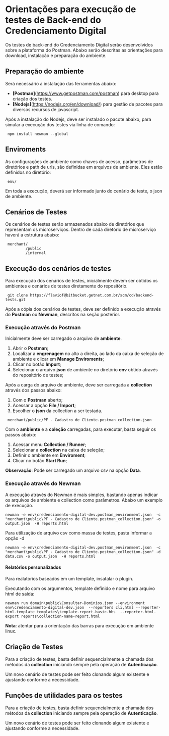 # Orientações para execução de testes de Back-end do Credenciamento Digital
Os testes de back-end do Credenciamento Digital serão desenvolvidos sobre a plataforma do Postman.
Abaixo serão descritas as orientações para download, instalação e preparação do ambiente.

## Preparação do ambiente
Será necessário a instalação das ferramentas abaixo:
* **[Postman]**(https://www.getpostman.com/postman) para desktop para criação dos testes.
* **[Nodejs]**(https://nodejs.org/en/download/) para gestão de pacotes para diversos recursos de javascript.

Após a instalação do Nodejs, deve ser instalado o pacote abaixo, para simular a execução dos testes via linha de comando:

```
 npm install newman --global
```

## Enviroments
As configurações de ambiente como chaves de acesso, parâmetros de diretórios e path de urls, são definidas em arquivos de ambiente. Eles estão definidos no diretório:

```
 env/
```

Em toda a execução, deverá ser informado junto do cenário de teste, o json de ambiente.

## Cenários de Testes
Os cenários de testes serão armazenados abaixo de diretórios que representam os microserviços. Dentro de cada diretório de microserviço haverá a estrutura abaixo:

```
 merchant/
         /public
         /internal
```

## Execução dos cenários de testes
Para execução dos cenários de testes, inicialmente devem ser obtidos os ambientes e cenários de testes diretamente do repositório.

```
 git clone https://flaviof@bitbucket.getnet.com.br/scm/cd/backend-tests.git
```

Após a cópia dos cenários de testes, deve ser definido a execução através do **Postman** ou **Newman**, descritos na seção posterior.

### Execução através do Postman
Inicialmente deve ser carregado o arquivo de **ambiente**.

1. Abrir o **Postman**;
1. Localizar a **engrenagem** no alto a direita, ao lado da caixa de seleção de ambiente e clicar em **Manage Enviroments**;
1. Clicar no botão **Import**;
1. Selecionar o arquivo **json** de ambiente no diretório **env** obtido através do repositório de testes;

Após a carga do arquivo de ambiente, deve ser carregada a **collection** através dos passos abaixo:

1. Com o **Postman** aberto;
1. Acessar a opção **File / Import**;
1. Escolher o **json** da collection a ser testada.
```
 merchant/public/PF - Cadastro de Cliente.postman_collection.json
```

Com o **ambiente** e a **coleção** carregadas, para executar, basta seguir os passos abaixo:

1. Acessar menu **Collection / Runner**;
1. Selecionar a **collection** na caixa de seleção;
1. Definir o ambiente em **Enviroment**;
1. Clicar no botão **Start Run**;

**Observação**: Pode ser carregado um arquivo csv na opção **Data**.

### Execução através do Newman
A execução através do Newman é mais simples, bastando apenas indicar os arquivos de ambiente e collection como parâmetros. Abaixo um exemplo de execução.
 
```
newman -e env\credenciamento-digital-dev.postman_environment.json  -c "merchant\public\PF - Cadastro de Cliente.postman_collection.json" -o output.json  -H reports.html
```

Para utilização de arquivo csv como massa de testes, pasta informar a opção -d

```
newman -e env\credenciamento-digital-dev.postman_environment.json  -c "merchant\public\PF - Cadastro de Cliente.postman_collection.json" -d data.csv -o output.json  -H reports.html
```

#### Relatórios personalizados
Para realatórios baseados em um template, insatalar o plugin.

Executando com os argumentos, template definido e nome para arquivo html de saída:

```
newman run domain\public\Consultar-Dominios.json --environment  env\credenciamento-digital-dev.json  --reporters cli,html --reporter-html-template templates\template-report-basic.hbs  --reporter-html-export reports\collection-name-report.html
```

**Nota**: atentar para a orientação das barras para execução em ambiente linux.

## Criação de Testes
Para a criação de testes, basta definir sequencialmente a chamada dos métodos da **collection** iniciando sempre pela operação de **Autenticação**.

Um novo cenário de testes pode ser feito clonando algum existente e ajustando conforme a necessidade.


## Funções de utilidades para os testes
Para a criação de testes, basta definir sequencialmente a chamada dos métodos da **collection** iniciando sempre pela operação de **Autenticação**.

Um novo cenário de testes pode ser feito clonando algum existente e ajustando conforme a necessidade.